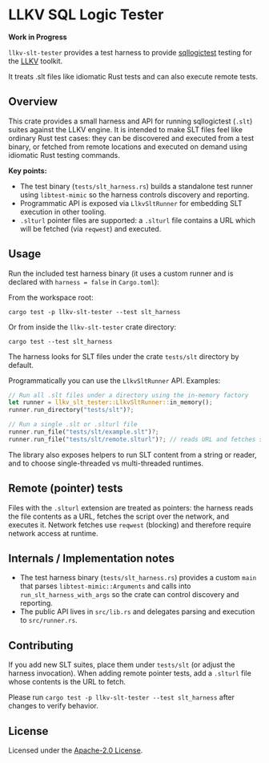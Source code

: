 # LLKV SQL Logic Tester

**Work in Progress**

`llkv-slt-tester` provides a test harness to provide [sqllogictest](https://sqlite.org/sqllogictest/doc/trunk/about.wiki) testing for the [LLKV](../) toolkit.

It treats .slt files like idiomatic Rust tests and can also execute remote tests.

## Overview

This crate provides a small harness and API for running sqllogictest (`.slt`) suites against the LLKV engine. It is intended to make SLT files feel like ordinary Rust test cases: they can be discovered and executed from a test binary, or fetched from remote locations and executed on demand using idiomatic Rust testing commands.

**Key points:**

- The test binary (`tests/slt_harness.rs`) builds a standalone test runner using `libtest-mimic` so the harness controls discovery and reporting.
- Programmatic API is exposed via `LlkvSltRunner` for embedding SLT execution in other tooling.
- `.slturl` pointer files are supported: a `.slturl` file contains a URL which will be fetched (via `reqwest`) and executed.

## Usage

Run the included test harness binary (it uses a custom runner and is declared with `harness = false` in `Cargo.toml`):

From the workspace root:

```
cargo test -p llkv-slt-tester --test slt_harness
```

Or from inside the `llkv-slt-tester` crate directory:

```
cargo test --test slt_harness
```

The harness looks for SLT files under the crate `tests/slt` directory by default.

Programmatically you can use the `LlkvSltRunner` API. Examples:

```rust
// Run all .slt files under a directory using the in-memory factory
let runner = llkv_slt_tester::LlkvSltRunner::in_memory();
runner.run_directory("tests/slt")?;

// Run a single .slt or .slturl file
runner.run_file("tests/slt/example.slt")?;
runner.run_file("tests/slt/remote.slturl")?; // reads URL and fetches script
```

The library also exposes helpers to run SLT content from a string or reader, and to choose single-threaded vs multi-threaded runtimes.

## Remote (pointer) tests

Files with the `.slturl` extension are treated as pointers: the harness reads the file contents as a URL, fetches the script over the network, and executes it. Network fetches use `reqwest` (blocking) and therefore require network access at runtime.

## Internals / Implementation notes

- The test harness binary (`tests/slt_harness.rs`) provides a custom `main` that parses `libtest-mimic::Arguments` and calls into `run_slt_harness_with_args` so the crate can control discovery and reporting.
- The public API lives in `src/lib.rs` and delegates parsing and execution to `src/runner.rs`.

## Contributing

If you add new SLT suites, place them under `tests/slt` (or adjust the harness invocation). When adding remote pointer tests, add a `.slturl` file whose contents is the URL to fetch.

Please run `cargo test -p llkv-slt-tester --test slt_harness` after changes to verify behavior.

## License

Licensed under the [Apache-2.0 License](./LICENSE).
